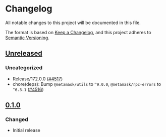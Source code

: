 # Changelog

All notable changes to this project will be documented in this file.

The format is based on [Keep a Changelog](https://keepachangelog.com/en/1.0.0/),
and this project adheres to [Semantic Versioning](https://semver.org/spec/v2.0.0.html).

## [Unreleased]

### Uncategorized

- Release/172.0.0 ([#4517](https://github.com/MetaMask/core.git/pull/4517))
- chore(deps): Bump `@metamask/utils` to `^9.0.0`, `@metamask/rpc-errors` to `^6.3.1` ([#4516](https://github.com/MetaMask/core.git/pull/4516))

## [0.1.0]

### Changed

- Initial release

[Unreleased]: https://github.com/MetaMask/core.git/compare/@metamask/chain-controller@0.1.0...HEAD
[0.1.0]: https://github.com/MetaMask/core.git/releases/tag/@metamask/chain-controller@0.1.0
